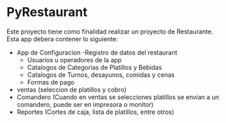 # PyRestaurant
Este proyecto tiene como finalidad realizar un proyecto de Restaurante.
Esta app debera contener lo siguiente:
* App de Configuracion
  -Registro de datos del restaurant
  - Usuarios u operadores de la app
  - Catalogos de Categorias de Platillos y Bebidas
  - Catalogos de Turnos, desayunos, comidas y cenas
  - Formas de pago
* ventas (seleccion de platillos y cobro)
* Comandero (Cuando en ventas se selecciones platillos se envian a un comandero, puede ser en impresora o monitor)
* Reportes (Cortes de caja, lista de platillos, entre otros)
